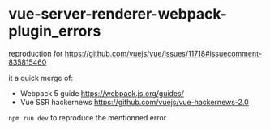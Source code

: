 # vue-server-renderer-webpack-plugin_errors
reproduction for https://github.com/vuejs/vue/issues/11718#issuecomment-835815460


it a quick merge of:
 -  Webpack 5 guide https://webpack.js.org/guides/
 - Vue SSR hackernews https://github.com/vuejs/vue-hackernews-2.0


```npm run dev``` to reproduce the mentionned error 
